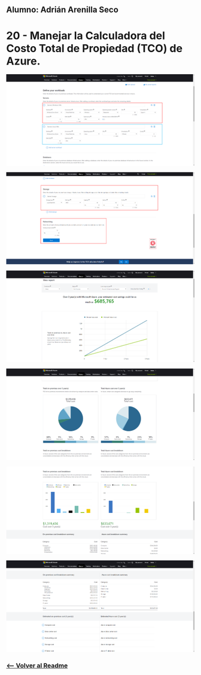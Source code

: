 ## Alumno: Adrián Arenilla Seco

# 20 - Manejar la Calculadora del Costo Total de Propiedad (TCO) de Azure.

![](Evidencias/20a-TCOCalculator.png)

![](Evidencias/20b-TCOCalculator.png)

![](Evidencias/20c-TCOCalculator.png)

![](Evidencias/20d-TCOCalculator.png)

![](Evidencias/20e-TCOCalculator.png)

![](Evidencias/20f-TCOCalculator.png)


### [<-- Volver al Readme](../../readme.md)



